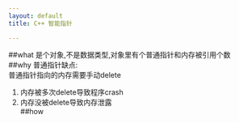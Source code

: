 ```yaml
---
layout: default
title: C++ 智能指针

---
```


##what
是个对象,不是数据类型,对象里有个普通指针和内存被引用个数	
##why
普通指针缺点:  
普通指针指向的内存需要手动delete  
1.	内存被多次delete导致程序crash  
2.	内存没被delete导致内存泄露  
##how

